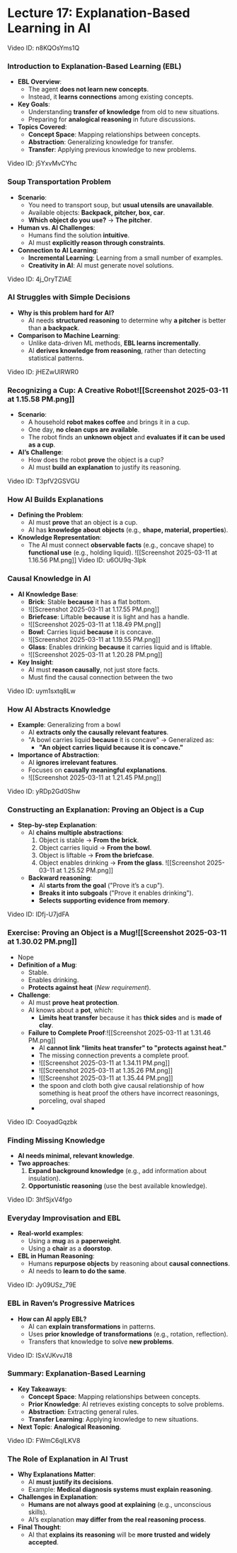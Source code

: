 # Lecture 17: Explanation-Based Learning in AI

Video ID: n8KQOsYms1Q
### Introduction to Explanation-Based Learning (EBL)
- **EBL Overview**:
  - The agent **does not learn new concepts**.
  - Instead, it **learns connections** among existing concepts.
- **Key Goals**:
  - Understanding **transfer of knowledge** from old to new situations.
  - Preparing for **analogical reasoning** in future discussions.
- **Topics Covered**:
  - **Concept Space**: Mapping relationships between concepts.
  - **Abstraction**: Generalizing knowledge for transfer.
  - **Transfer**: Applying previous knowledge to new problems.

Video ID: j5YxvMvCYhc
### Soup Transportation Problem
- **Scenario**:
  - You need to transport soup, but **usual utensils are unavailable**.
  - Available objects: **Backpack, pitcher, box, car**.
  - **Which object do you use?** → **The pitcher**.
- **Human vs. AI Challenges**:
  - Humans find the solution **intuitive**.
  - AI must **explicitly reason through constraints**.
- **Connection to AI Learning**:
  - **Incremental Learning**: Learning from a small number of examples.
  - **Creativity in AI**: AI must generate novel solutions.

Video ID: 4j_OryTZIAE
### AI Struggles with Simple Decisions
- **Why is this problem hard for AI?**
  - AI needs **structured reasoning** to determine why **a pitcher** is better than **a backpack**.
- **Comparison to Machine Learning**:
  - Unlike data-driven ML methods, **EBL learns incrementally**.
  - AI **derives knowledge from reasoning**, rather than detecting statistical patterns.

Video ID: jHEZwUlRWR0
### Recognizing a Cup: A Creative Robot![[Screenshot 2025-03-11 at 1.15.58 PM.png]] 
- **Scenario**:
  - A household **robot makes coffee** and brings it in a cup.
  - One day, **no clean cups are available**.
  - The robot finds an **unknown object** and **evaluates if it can be used as a cup**.
- **AI’s Challenge**:
  - How does the robot **prove** the object is a cup?
  - AI must **build an explanation** to justify its reasoning.

Video ID: T3pfV2GSVGU
### How AI Builds Explanations
- **Defining the Problem**:
  - AI must **prove** that an object is a cup.
  - AI has **knowledge about objects** (e.g., **shape, material, properties**).
- **Knowledge Representation**:
  - The AI must connect **observable facts** (e.g., concave shape) to **functional use** (e.g., holding liquid).
![[Screenshot 2025-03-11 at 1.16.56 PM.png]]
Video ID: u6OU9q-3lpk
### Causal Knowledge in AI
- **AI Knowledge Base**:
  - **Brick**: Stable **because** it has a flat bottom.
  - ![[Screenshot 2025-03-11 at 1.17.55 PM.png]]
  - **Briefcase**: Liftable **because** it is light and has a handle.
  - ![[Screenshot 2025-03-11 at 1.18.49 PM.png]]
  - **Bowl**: Carries liquid **because** it is concave.
  - ![[Screenshot 2025-03-11 at 1.19.55 PM.png]]
  - **Glass**: Enables drinking **because** it carries liquid and is liftable.
  -  ![[Screenshot 2025-03-11 at 1.20.28 PM.png]]
- **Key Insight**:
  - AI must **reason causally**, not just store facts.
  - Must find the causal connection between the two 

Video ID: uym1sxtq8Lw
### How AI Abstracts Knowledge

- **Example**: Generalizing from a bowl
  - AI **extracts only the causally relevant features**.
  - "A bowl carries liquid **because** it is concave" → Generalized as:
    - **"An object carries liquid because it is concave."**
- **Importance of Abstraction**:
  - AI **ignores irrelevant features**.
  - Focuses on **causally meaningful explanations**.
  - ![[Screenshot 2025-03-11 at 1.21.45 PM.png]]

Video ID: yRDp2Gd0Shw
### Constructing an Explanation: Proving an Object is a Cup
- **Step-by-step Explanation**:
  - AI **chains multiple abstractions**:
    1. Object is stable → **From the brick**.
    2. Object carries liquid → **From the bowl**.
    3. Object is liftable → **From the briefcase**.
    4. Object enables drinking → **From the glass**.
![[Screenshot 2025-03-11 at 1.25.52 PM.png]]
  - **Backward reasoning**:
    - AI **starts from the goal** ("Prove it’s a cup").
    - **Breaks it into subgoals** ("Prove it enables drinking").
    - **Selects supporting evidence from memory**.



Video ID: IDfj-U7jdFA
### Exercise: Proving an Object is a Mug![[Screenshot 2025-03-11 at 1.30.02 PM.png]]
- Nope
- **Definition of a Mug**:
  - Stable.
  - Enables drinking.
  - **Protects against heat** (*New requirement*).
- **Challenge**:
  - AI must **prove heat protection**.
  - AI knows about a **pot**, which:
    - **Limits heat transfer** because it has **thick sides** and is **made of clay**.
  - **Failure to Complete Proof**:![[Screenshot 2025-03-11 at 1.31.46 PM.png]]
    - AI **cannot link "limits heat transfer" to "protects against heat."**
    - The missing connection prevents a complete proof.
    - ![[Screenshot 2025-03-11 at 1.34.11 PM.png]]
    - ![[Screenshot 2025-03-11 at 1.35.26 PM.png]]
    - ![[Screenshot 2025-03-11 at 1.35.44 PM.png]]
    - the spoon and cloth both give causal relationship of how something is heat proof the others have incorrect reasonings, porceling, oval shaped
    - 
Video ID: CooyadGqzbk
### Finding Missing Knowledge
- **AI needs minimal, relevant knowledge**.
- **Two approaches**:
  1. **Expand background knowledge** (e.g., add information about insulation).
  2. **Opportunistic reasoning** (use the best available knowledge).

Video ID: 3hfSjxV4fgo
### Everyday Improvisation and EBL
- **Real-world examples**:
  - Using a **mug** as a **paperweight**.
  - Using a **chair** as a **doorstop**.
- **EBL in Human Reasoning**:
  - Humans **repurpose objects** by reasoning about **causal connections**.
  - AI needs to **learn to do the same**.

Video ID: Jy09USz_79E
### EBL in Raven’s Progressive Matrices
- **How can AI apply EBL?**
  - AI can **explain transformations** in patterns.
  - Uses **prior knowledge of transformations** (e.g., rotation, reflection).
  - Transfers that knowledge to solve **new problems**.

Video ID: ISxVJKvvJ18
### Summary: Explanation-Based Learning
- **Key Takeaways**:
  - **Concept Space**: Mapping relationships between concepts.
  - **Prior Knowledge**: AI retrieves existing concepts to solve problems.
  - **Abstraction**: Extracting general rules.
  - **Transfer Learning**: Applying knowledge to new situations.
- **Next Topic**: **Analogical Reasoning**.

Video ID: FWmC6qILKV8
### The Role of Explanation in AI Trust
- **Why Explanations Matter**:
  - AI **must justify its decisions**.
  - Example: **Medical diagnosis systems must explain reasoning**.
- **Challenges in Explanation**:
  - **Humans are not always good at explaining** (e.g., unconscious skills).
  - AI’s explanation **may differ from the real reasoning process**.
- **Final Thought**:
  - AI that **explains its reasoning** will be **more trusted and widely accepted**.

